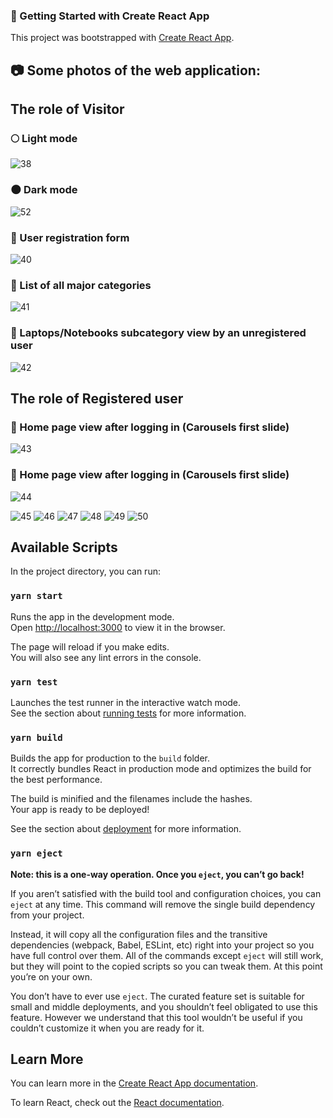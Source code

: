 ### :wrench: Getting Started with Create React App

This project was bootstrapped with [Create React App](https://github.com/facebook/create-react-app).

## :camera: Some photos of the web application:

## The role of Visitor
### :full_moon: Light mode

![38](https://user-images.githubusercontent.com/61964257/145252041-c50d6aef-6d3b-43f6-947f-3c9ca80bdc05.PNG)

### :new_moon: Dark mode

![52](https://user-images.githubusercontent.com/61964257/145254240-42fbec02-d942-49db-9d09-b196880b69c0.PNG)

### :busts_in_silhouette: User registration form

![40](https://user-images.githubusercontent.com/61964257/145252050-381c4c94-845d-4442-b907-3ce534264ad7.PNG)

### :1234: List of all major categories

![41](https://user-images.githubusercontent.com/61964257/145252051-5eefabfa-82fe-4fa4-b193-8605160d62d8.PNG)

### :no_entry_sign: Laptops/Notebooks subcategory view by an unregistered user

![42](https://user-images.githubusercontent.com/61964257/145252053-66550457-c11d-48da-bd65-8b45d152ed76.PNG)

## The role of Registered user

### :house_with_garden: Home page view after logging in (Carousels first slide)

![43](https://user-images.githubusercontent.com/61964257/145252054-b009398f-f204-497c-a300-de69aa39f34c.PNG)

### :house_with_garden: Home page view after logging in (Carousels first slide)

![44](https://user-images.githubusercontent.com/61964257/145252056-34364178-ee24-414b-9bda-73ec000ed540.PNG)

![45](https://user-images.githubusercontent.com/61964257/145252060-3a8b463c-7b57-4fb3-ae3e-6c831b30c461.PNG)
![46](https://user-images.githubusercontent.com/61964257/145252065-710f0324-5ade-4f6e-8df0-d24077041d8a.PNG)
![47](https://user-images.githubusercontent.com/61964257/145252067-0dc87872-9946-42b2-b5fa-44546d629e86.PNG)
![48](https://user-images.githubusercontent.com/61964257/145252071-ccf56495-1e19-43af-a03a-88d913a6cd1a.PNG)
![49](https://user-images.githubusercontent.com/61964257/145252074-2e333193-231a-4a44-b7cd-cd049f78c048.PNG)
![50](https://user-images.githubusercontent.com/61964257/145252078-68f4d74c-52ff-40b8-aa95-ba3fdad7ad01.PNG)

## Available Scripts

In the project directory, you can run:

### `yarn start`

Runs the app in the development mode.\
Open [http://localhost:3000](http://localhost:3000) to view it in the browser.

The page will reload if you make edits.\
You will also see any lint errors in the console.

### `yarn test`

Launches the test runner in the interactive watch mode.\
See the section about [running tests](https://facebook.github.io/create-react-app/docs/running-tests) for more information.

### `yarn build`

Builds the app for production to the `build` folder.\
It correctly bundles React in production mode and optimizes the build for the best performance.

The build is minified and the filenames include the hashes.\
Your app is ready to be deployed!

See the section about [deployment](https://facebook.github.io/create-react-app/docs/deployment) for more information.

### `yarn eject`

**Note: this is a one-way operation. Once you `eject`, you can’t go back!**

If you aren’t satisfied with the build tool and configuration choices, you can `eject` at any time. This command will remove the single build dependency from your project.

Instead, it will copy all the configuration files and the transitive dependencies (webpack, Babel, ESLint, etc) right into your project so you have full control over them. All of the commands except `eject` will still work, but they will point to the copied scripts so you can tweak them. At this point you’re on your own.

You don’t have to ever use `eject`. The curated feature set is suitable for small and middle deployments, and you shouldn’t feel obligated to use this feature. However we understand that this tool wouldn’t be useful if you couldn’t customize it when you are ready for it.

## Learn More

You can learn more in the [Create React App documentation](https://facebook.github.io/create-react-app/docs/getting-started).

To learn React, check out the [React documentation](https://reactjs.org/).
